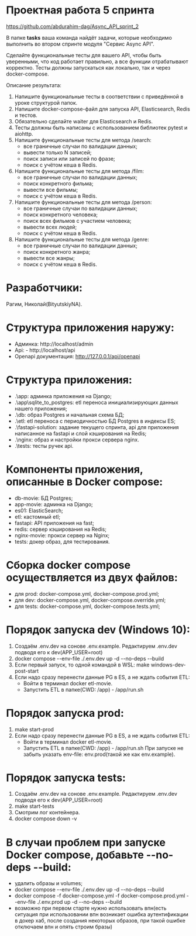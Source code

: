 # Проектная работа 5 спринта
https://github.com/abdurahim-dag/Async_API_sprint_2

В папке **tasks** ваша команда найдёт задачи, которые необходимо выполнить во втором спринте модуля "Сервис Async API".

Сделайте функциональные тесты для вашего API, чтобы быть уверенными, что код работает правильно, а все функции отрабатывают корректно. Тесты должны запускаться как локально, так и через docker-compose.

Описание результата:

1. Напишите функциональные тесты в соответствии с приведённой в уроке структурой папок.
2. Напишите docker-compose-файл для запуска API, Elasticsearch, Redis и тестов.
3. Обязательно сделайте waiter для Elasticsearch и Redis.
4. Тесты должны быть написаны с использованием библиотек pytest и aiohttp.
5. Напишите функциональные тесты для метода  /search:
   - все граничные случаи по валидации данных;
   - вывести только N записей;
   - поиск записи или записей по фразе;
   - поиск с учётом кеша в Redis.
6. Напишите функциональные тесты для метода  /film:
   - все граничные случаи по валидации данных;
   - поиск конкретного фильма;
   - вывести все фильмы;
   - поиск с учётом кеша в Redis.
7. Напишите функциональные тесты для метода  /person:
   - все граничные случаи по валидации данных;
   - поиск конкретного человека;
   - поиск всех фильмов с участием человека;
   - вывести всех людей;
   - поиск с учётом кеша в Redis.
8. Напишите функциональные тесты для метода  /genre:
   - все граничные случаи по валидации данных;
   - поиск конкретного жанра;
   - вывести все жанры;
   - поиск с учётом кеша в Redis.

# Разработчики:
Рагим, Николай(BityutskiyNA).

# Структура приложения наружу:
- Админка: http://localhost/admin
- Api: - http://localhost/api
- Openapi документация: http://127.0.0.1/api/openapi

# Структура приложения:
- .\app: админка приложения на Django;
- .\app\sqlite_to_postgres: etl переноса инициализирующих данных нашего приложения;
- .\db: образ Postgres и начальная схема БД;
- .\etl: etl переноса с периодичностью БД Postgres в индексы ES;
- .\fastapi-solution: задание текущего спринта, api для приложения написанное на fastapi и слой кэширования на Redis;
- .\nginx: образ и настройки прокси сервера nginx.
- .\tests: тесты ручек api.

# Компоненты приложения, описанные в Docker compose:
- db-movie: БД Postgres;
- app-movie: админка на Django;
- es01: ElasticSearch;
- etl: кастомный etl;
- fastapi: API приложения на fast;
- redis: сервер кэширования на Redis;
- nginx-movie: прокси сервер на Nginx;
- tests: докер образ, для тестирования.

# Сборка docker compose осуществляется из двух файлов:
   - для prod: docker-compose.yml, docker-compose.prod.yml;
   - для dev:  docker-compose.yml, docker-compose.override.yml;
   - для tests: docker-compose.yml, docker-compose.tests.yml;

# Порядок запуска dev (Windows 10):
1. Создаём .env.dev на сонове .env.example. Редактируем .env.dev подводя его к dev(APP_USER=root)
2. docker compose --env-file ./.env.dev up -d --no-deps --build
3. Если первый запуск, то одной командой в WSL: make windows-dev-post-start
4. Если надо сразу перенести данные PG в ES, а не ждать события ETL:
   - Войти в терминал docker etl-movie.
   - Запустить ETL в папке(CWD: /app) - /app/run.sh

# Порядок запуска prod:
1. make start-prod
2. Если надо сразу перенести данные PG в ES, а не ждать события ETL:
   - Войти в терминал docker etl-movie.
   - Запустить ETL в папке(CWD: /app) - /app/run.sh
При запуске не забыть указать env-file: env.prod(такой же как env.example).

# Порядок запуска tests:
1. Создаём .env.dev на сонове .env.example. Редактируем .env.dev подводя его к dev(APP_USER=root)
2. make start-tests
3. Смотрим лог контейнера.
4. docker compose down -v

# В случаи проблем при запуске Docker compose, добавьте --no-deps --build:
   - удалить образы и volumes;
   - docker compose --env-file ./.env.dev up -d --no-deps --build
   - docker compose -f docker-compose.yml -f docker-compose.prod.yml --env-file ./.env.prod up -d --no-deps --build
   - возможно при первом старте нужно использовать впн(есть ситуация при использовании впн возникает ошибка аутентификации в докер хаб, после создания некоторых образов, при такой ошибке отключаем впн и опять строим бразы) 
